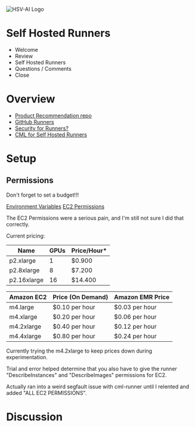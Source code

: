 ![HSV-AI Logo](https://hsv.ai/wp-content/uploads/2022/03/logo_v11_2022.png)

# Self Hosted Runners

- Welcome
- Review
- Self Hosted Runners
- Questions / Comments
- Close

# Overview

- [Product Recommendation repo](https://github.com/HSV-AI/product-recommendation)
- [GitHub Runners](https://docs.github.com/en/actions/using-github-hosted-runners/about-github-hosted-runners)
- [Security for Runners?](https://docs.github.com/en/actions/security-guides/security-hardening-for-github-actions#hardening-for-self-hosted-runners)
- [CML for Self Hosted Runners](https://cml.dev/doc/self-hosted-runners)


# Setup

## Permissions

Don't forget to set a budget!!!

[Environment Variables](https://cml.dev/doc/self-hosted-runners#environment-variables)
[EC2 Permissions](https://aws.amazon.com/blogs/security/resource-level-permissions-for-ec2-controlling-management-access-on-specific-instances/)

The EC2 Permissions were a serious pain, and I'm still not sure I did that correctly.


Current pricing:

| Name | GPUs | Price/Hour* |
|-------------|---|-------|
| p2.xlarge | 1 | $0.900 |
| p2.8xlarge | 8 | $7.200 |
| p2.16xlarge | 16 | $14.400 |

| Amazon EC2 | Price (On Demand) | Amazon EMR Price |
|------------|-------------------|------------------|
| m4.large | $0.10 per hour | $0.03 per hour |
| m4.xlarge | $0.20 per hour | $0.06 per hour |
| m4.2xlarge | $0.40 per hour | $0.12 per hour |
| m4.4xlarge | $0.80 per hour | $0.24 per hour |

Currently trying the m4.2xlarge to keep prices down during experimentation.

Trial and error helped determine that you also have to give the runner "DescribeInstances" and "DescribeImages" permissions for EC2.

Actually ran into a weird segfault issue with cml-runner until I relented and added "ALL EC2 PERMISSIONS".

# Discussion


